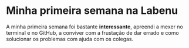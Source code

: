# Minha primeira semana na Labenu

A minha primeira semana foi bastante **interessante**, apreendi a mexer no terminal e no GitHub, a conviver com a frustação de dar errado e como solucionar os problemas com ajuda com os colegas. 